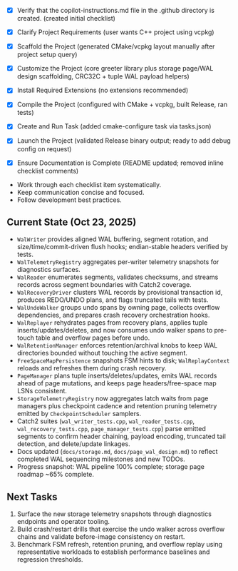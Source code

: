  - [x] Verify that the copilot-instructions.md file in the .github directory is created. (created initial checklist)

 - [x] Clarify Project Requirements (user wants C++ project using vcpkg)

 - [x] Scaffold the Project (generated CMake/vcpkg layout manually after project setup query)

 - [x] Customize the Project (core greeter library plus storage page/WAL design scaffolding, CRC32C + tuple WAL payload helpers)

 - [x] Install Required Extensions (no extensions recommended)

 - [x] Compile the Project (configured with CMake + vcpkg, built Release, ran tests)

 - [x] Create and Run Task (added cmake-configure task via tasks.json)

 - [x] Launch the Project (validated Release binary output; ready to add debug config on request)

- [x] Ensure Documentation is Complete (README updated; removed inline checklist comments)
- Work through each checklist item systematically.
- Keep communication concise and focused.
- Follow development best practices.

## Current State (Oct 23, 2025)
- `WalWriter` provides aligned WAL buffering, segment rotation, and size/time/commit-driven flush hooks; endian-stable headers verified by tests.
- `WalTelemetryRegistry` aggregates per-writer telemetry snapshots for diagnostics surfaces.
- `WalReader` enumerates segments, validates checksums, and streams records across segment boundaries with Catch2 coverage.
- `WalRecoveryDriver` clusters WAL records by provisional transaction id, produces REDO/UNDO plans, and flags truncated tails with tests.
- `WalUndoWalker` groups undo spans by owning page, collects overflow dependencies, and prepares crash recovery orchestration hooks.
- `WalReplayer` rehydrates pages from recovery plans, applies tuple inserts/updates/deletes, and now consumes undo walker spans to pre-touch table and overflow pages before undo.
- `WalRetentionManager` enforces retention/archival knobs to keep WAL directories bounded without touching the active segment.
- `FreeSpaceMapPersistence` snapshots FSM hints to disk; `WalReplayContext` reloads and refreshes them during crash recovery.
- `PageManager` plans tuple inserts/deletes/updates, emits WAL records ahead of page mutations, and keeps page headers/free-space map LSNs consistent.
- `StorageTelemetryRegistry` now aggregates latch waits from page managers plus checkpoint cadence and retention pruning telemetry emitted by `CheckpointScheduler` samplers.
- Catch2 suites (`wal_writer_tests.cpp`, `wal_reader_tests.cpp`, `wal_recovery_tests.cpp`, `page_manager_tests.cpp`) parse emitted segments to confirm header chaining, payload encoding, truncated tail detection, and delete/update linkages.
- Docs updated (`docs/storage.md`, `docs/page_wal_design.md`) to reflect completed WAL sequencing milestones and new TODOs.
- Progress snapshot: WAL pipeline 100% complete; storage page roadmap ~65% complete.

## Next Tasks
1. Surface the new storage telemetry snapshots through diagnostics endpoints and operator tooling.
2. Build crash/restart drills that exercise the undo walker across overflow chains and validate before-image consistency on restart.
3. Benchmark FSM refresh, retention pruning, and overflow replay using representative workloads to establish performance baselines and regression thresholds.

